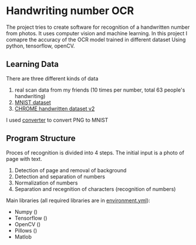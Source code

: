 # Handwriting number OCR
The project tries to create software for recognition of a handwritten number from photos. It uses computer vision and machine learning.
In this project I comapre the accuracy of the OCR model trained in different dataset
Using python, tensorflow, openCV.

## Learning Data
There are three different kinds of data
1. real scan data from my friends (10 times per number, total 63 people's handwriting)
2. [MNIST dataset](https://www.nist.gov/srd/nist-special-database-19)
3. [CHROME handwritten dataset v2](http://www.iapr-tc11.org/mediawiki/index.php?title=CROHME:_Competition_on_Recognition_of_Online_Handwritten_Mathematical_Expressions)

I used [converter](https://github.com/gskielian/JPG-PNG-to-MNIST-NN-Format) to convert PNG to MNIST

## Program Structure
Proces of recognition is divided into 4 steps. The initial input is a photo of page with text.

1. Detection of page and removal of background
2. Detection and separation of numbers
3. Normalization of numbers
4. Separation and recegnition of characters (recognition of numbers)


Main libraries (all required libraries are in [environment.yml](environment.yml)):
* Numpy ()
* Tensorflow ()
* OpenCV ()
* Pillows ()
* Matlob
